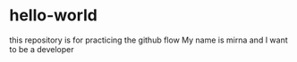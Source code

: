 # hello-world
this repository is for practicing the github flow
My name is mirna and I want to be a developer
